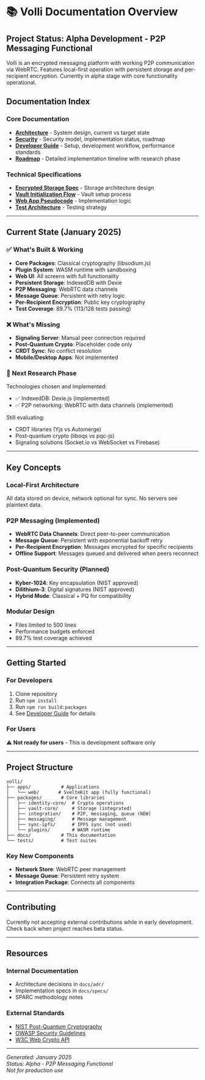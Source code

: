 # 📚 Volli Documentation Overview

## Project Status: Alpha Development - P2P Messaging Functional

Volli is an encrypted messaging platform with working P2P communication via WebRTC. Features local-first operation with persistent storage and per-recipient encryption. Currently in alpha stage with core functionality operational.

## Documentation Index

### Core Documentation
- **[Architecture](./ARCHITECTURE.md)** - System design, current vs target state
- **[Security](./SECURITY.md)** - Security model, implementation status, roadmap
- **[Developer Guide](./DEVELOPER.md)** - Setup, development workflow, performance standards
- **[Roadmap](./ROADMAP.md)** - Detailed implementation timeline with research phase

### Technical Specifications
- **[Encrypted Storage Spec](./ENCRYPTED_STORAGE_SPEC.md)** - Storage architecture design
- **[Vault Initialization Flow](./VAULT_INITIALIZATION_FLOW_SPEC.md)** - Vault setup process
- **[Web App Pseudocode](./WEB_APP_PSEUDOCODE.md)** - Implementation logic
- **[Test Architecture](./WEB_APP_TEST_ARCHITECTURE.md)** - Testing strategy

---

## Current State (January 2025)

### ✅ What's Built & Working
- **Core Packages**: Classical cryptography (libsodium.js)
- **Plugin System**: WASM runtime with sandboxing
- **Web UI**: All screens with full functionality
- **Persistent Storage**: IndexedDB with Dexie
- **P2P Messaging**: WebRTC data channels
- **Message Queue**: Persistent with retry logic
- **Per-Recipient Encryption**: Public key cryptography
- **Test Coverage**: 89.7% (113/126 tests passing)

### ❌ What's Missing
- **Signaling Server**: Manual peer connection required
- **Post-Quantum Crypto**: Placeholder code only
- **CRDT Sync**: No conflict resolution
- **Mobile/Desktop Apps**: Not implemented

### 🔬 Next Research Phase
Technologies chosen and implemented:
- ✅ IndexedDB: Dexie.js (implemented)
- ✅ P2P networking: WebRTC with data channels (implemented)

Still evaluating:
- CRDT libraries (Yjs vs Automerge)
- Post-quantum crypto (liboqs vs pqc-js)
- Signaling solutions (Socket.io vs WebSocket vs Firebase)

---

## Key Concepts

### Local-First Architecture
All data stored on device, network optional for sync. No servers see plaintext data.

### P2P Messaging (Implemented)
- **WebRTC Data Channels**: Direct peer-to-peer communication
- **Message Queue**: Persistent with exponential backoff retry
- **Per-Recipient Encryption**: Messages encrypted for specific recipients
- **Offline Support**: Messages queued and delivered when peers reconnect

### Post-Quantum Security (Planned)
- **Kyber-1024**: Key encapsulation (NIST approved)
- **Dilithium-3**: Digital signatures (NIST approved)
- **Hybrid Mode**: Classical + PQ for compatibility

### Modular Design
- Files limited to 500 lines
- Performance budgets enforced
- 89.7% test coverage achieved

---

## Getting Started

### For Developers
1. Clone repository
2. Run `npm install`
3. Run `npm run build:packages`
4. See [Developer Guide](./DEVELOPER.md) for details

### For Users
⚠️ **Not ready for users** - This is development software only

---

## Project Structure

```
volli/
├── apps/           # Applications
│   └── web/       # SvelteKit app (fully functional)
├── packages/       # Core libraries
│   ├── identity-core/  # Crypto operations
│   ├── vault-core/     # Storage (integrated)
│   ├── integration/    # P2P, messaging, queue (NEW)
│   ├── messaging/      # Message management
│   ├── sync-ipfs/      # IPFS sync (not used)
│   └── plugins/        # WASM runtime
├── docs/           # This documentation
└── tests/          # Test suites
```

### Key New Components
- **Network Store**: WebRTC peer management
- **Message Queue**: Persistent retry system
- **Integration Package**: Connects all components

---

## Contributing

Currently not accepting external contributions while in early development. Check back when project reaches beta status.

---

## Resources

### Internal Documentation
- Architecture decisions in `docs/adr/`
- Implementation specs in `docs/specs/`
- SPARC methodology notes

### External Standards
- [NIST Post-Quantum Cryptography](https://csrc.nist.gov/projects/post-quantum-cryptography)
- [OWASP Security Guidelines](https://owasp.org/)
- [W3C Web Crypto API](https://www.w3.org/TR/WebCryptoAPI/)

---

*Generated: January 2025*  
*Status: Alpha - P2P Messaging Functional*  
*Not for production use*